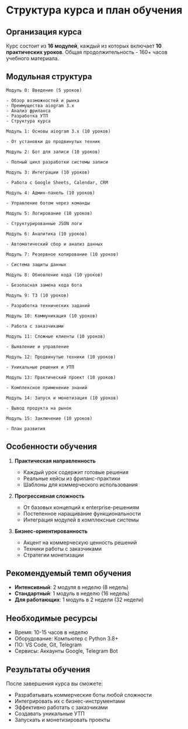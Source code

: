 # Структура курса и план обучения

## Организация курса
Курс состоит из **16 модулей**, каждый из которых включает **10 практических уроков**. Общая продолжительность - 160+ часов учебного материала.

## Модульная структура
```
Модуль 0: Введение (5 уроков)

- Обзор возможностей и рынка
- Преимущества aiogram 3.x
- Анализ фриланса
- Разработка УТП
- Структура курса

Модуль 1: Основы aiogram 3.x (10 уроков)

- От установки до продвинутых техник

Модуль 2: Бот для записи (10 уроков)

- Полный цикл разработки системы записи

Модуль 3: Интеграции (10 уроков)

- Работа с Google Sheets, Calendar, CRM

Модуль 4: Админ-панель (10 уроков)

- Управление ботом через команды

Модуль 5: Логирование (10 уроков)

- Структурированные JSON логи

Модуль 6: Аналитика (10 уроков)

- Автоматический сбор и анализ данных

Модуль 7: Резервное копирование (10 уроков)

- Система защиты данных

Модуль 8: Обновление кода (10 уроков)

- Безопасная замена кода бота

Модуль 9: ТЗ (10 уроков)

- Разработка технических заданий

Модуль 10: Коммуникация (10 уроков)

- Работа с заказчиками

Модуль 11: Сложные клиенты (10 уроков)

- Выявление и управление

Модуль 12: Продвинутые техники (10 уроков)

- Уникальные решения и УТП

Модуль 13: Практический проект (10 уроков)

- Комплексное применение знаний

Модуль 14: Запуск и монетизация (10 уроков)

- Вывод продукта на рынок

Модуль 15: Заключение (10 уроков)

- План развития
```
## Особенности обучения
1. **Практическая направленность**
   - Каждый урок содержит готовые решения
   - Реальные кейсы из фриланс-практики
   - Шаблоны для коммерческого использования

2. **Прогрессивная сложность**
   - От базовых концепций к enterprise-решениям
   - Постепенное наращивание функциональности
   - Интеграция модулей в комплексные системы

3. **Бизнес-ориентированность**
   - Акцент на коммерческую ценность решений
   - Техники работы с заказчиками
   - Стратегии монетизации

## Рекомендуемый темп обучения
- **Интенсивный**: 2 модуля в неделю (8 недель)
- **Стандартный**: 1 модуль в неделю (16 недель)
- **Для работающих**: 1 модуль в 2 недели (32 недели)

## Необходимые ресурсы
- Время: 10-15 часов в неделю
- Оборудование: Компьютер с Python 3.8+
- ПО: VS Code, Git, Telegram
- Сервисы: Аккаунты Google, Telegram Bot

## Результаты обучения
После завершения курса вы сможете:
- Разрабатывать коммерческие боты любой сложности
- Интегрировать их с бизнес-инструментами
- Эффективно работать с заказчиками
- Создавать уникальные УТП
- Запускать и монетизировать проекты